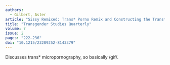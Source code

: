 ```yaml
---
authors:
  - Gilbert, Aster
article: "Sissy Remixed: Trans* Porno Remix and Constructing the Trans* Subject"
title: "Transgender Studies Quarterly"
volume: 7
issue: 2
pages: "222–236"
doi: "10.1215/23289252-8143379"
---
```


Discusses trans\* micropornography, so basically /gif/.
